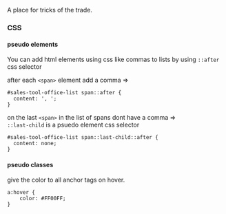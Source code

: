 A place for tricks of the trade.


### CSS

#### pseudo elements
You can add html elements using css like commas to lists by using `::after` css selector

after each `<span>` element add a comma =>
```
#sales-tool-office-list span::after {
  content: ', ';
}
```
on the last `<span>` in the list of spans dont have a comma =><br>
`::last-child` is a psuedo element css selector
```
#sales-tool-office-list span::last-child::after {
  content: none;
}
```

#### pseudo classes
give the color to all anchor tags on hover.
```
a:hover {
    color: #FF00FF;
}
```
